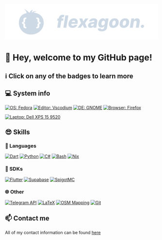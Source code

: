 <picture>
  <source media="(prefers-color-scheme: dark)" srcset="https://raw.githubusercontent.com/flexagoon/flexagoon/github/assets/header.png">
  <source media="(prefers-color-scheme: light)" srcset="https://raw.githubusercontent.com/flexagoon/flexagoon/github/assets/header-lightmode.png">
  <img alt="a cool header, too bad you can't see it" src="https://raw.githubusercontent.com/flexagoon/flexagoon/github/assets/header.png">
</picture>

# :wave: Hey, welcome to my GitHub page!

## :information_source: Click on any of the badges to learn more

## :computer: System info

[![OS: Fedora](https://shields.io/badge/OS-Fedora-51A2DA?style=for-the-badge&logoColor=white&logo=Fedora)](https://fedoraproject.org)
[![Editor: Vscodium](https://shields.io/badge/Editor-VSCode-007ACC?style=for-the-badge&logoColor=white&logo=Visual%20Studio%20Code)](https://code.visualstudio.com)
[![DE: GNOME](https://shields.io/badge/DE-GNOME-4A86CF?style=for-the-badge&logoColor=white&logo=GNOME)](https://gnome.org)
[![Browser: Firefox](https://shields.io/badge/Browser-Firefox-FF7139?style=for-the-badge&logoColor=white&logo=Firefox%20Browser)](https://mozilla.org/firefox)

[![Laptop: Dell XPS 15 9520](https://shields.io/badge/%F0%9F%92%BB%20Laptop-Dell%20XPS%2015%209520-007DB8?style=for-the-badge&logoColor=white)](https://www.dell.com/en-us/shop/dell-laptops/xps-15-laptop/spd/xps-15-9520-laptop/xn9520cto030s)

## :sunglasses: Skills

### :speech_balloon: Languages

[![Dart](https://shields.io/badge/Dart-0175C2?style=for-the-badge&logoColor=white&logo=dart)](https://dart.dev)
[![Python](https://shields.io/badge/Python-3776AB?style=for-the-badge&logoColor=white&logo=python)](https://python.org)
[![C#](<https://shields.io/badge/Microsoft%20Java%20(C%23)-239120?style=for-the-badge&logoColor=white&logo=c%20sharp>)](https://docs.microsoft.com/en-us/dotnet/csharp)
[![Bash](https://shields.io/badge/Bash-4EAA25?style=for-the-badge&logoColor=white&logo=gnu+bash)](https://www.gnu.org/software/bash)
[![Nix](https://shields.io/badge/Nix-5277C3?style=for-the-badge&logoColor=white&logo=nixos)](https://nixos.org)

### :key: SDKs

[![Flutter](https://shields.io/badge/Flutter-02569B?style=for-the-badge&logoColor=white&logo=flutter)](https://flutter.dev)
[![Supabase](https://shields.io/badge/Supabase-3ECF8E?style=for-the-badge&logoColor=white&logo=Supabase)](https://supabase.com)
[![SpigotMC](https://shields.io/badge/SpigotMC-FF6A00?style=for-the-badge&logoColor=white&logo=mojang+studios)](https://spigotmc.org)

### :globe_with_meridians: Other

[![Telegram API](https://shields.io/badge/Telegram%20API-26A5E4?style=for-the-badge&logoColor=white&logo=telegram)](https://core.telegram.org)
[![LaTeX](https://shields.io/badge/LaTeX-008080?style=for-the-badge&logoColor=white&logo=latex)](https://latex-project.org)
[![OSM Mapping](https://shields.io/badge/OSM%20Mapping-7EBC6F?style=for-the-badge&logoColor=white&logo=openstreetmap)](https://osm.org)
[![Git](https://shields.io/badge/Git%20(obviously%20lol)-F05032?style=for-the-badge&logoColor=white&logo=git)](https://git-scm.com)

## :mailbox: Contact me

All of my contact information can be found [here](https://fxgn.dev/contacts)
